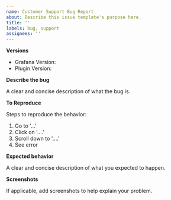 ```yaml
---
name: Customer Support Bug Report
about: Describe this issue template's purpose here.
title: ''
labels: bug, support
assignees: ''
---
```


**Versions**

- Grafana Version: <version>
- Plugin Version: <version>

**Describe the bug**

A clear and concise description of what the bug is.

**To Reproduce**

Steps to reproduce the behavior:

1. Go to '...'
2. Click on '....'
3. Scroll down to '....'
4. See error

**Expected behavior**

A clear and concise description of what you expected to happen.

**Screenshots**

If applicable, add screenshots to help explain your problem.
